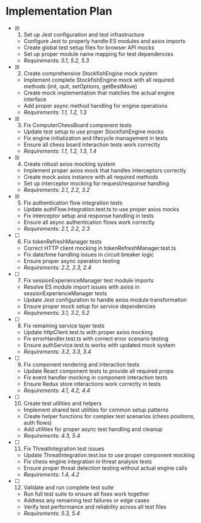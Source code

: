 # Implementation Plan

- [x] 1. Set up Jest configuration and test infrastructure

  - Configure Jest to properly handle ES modules and axios imports
  - Create global test setup files for browser API mocks
  - Set up proper module name mapping for test dependencies
  - _Requirements: 5.1, 5.2, 5.3_

- [x] 2. Create comprehensive StockfishEngine mock system

  - Implement complete StockfishEngine mock with all required methods (init, quit, setOptions, getBestMove)
  - Create mock implementation that matches the actual engine interface
  - Add proper async method handling for engine operations
  - _Requirements: 1.1, 1.2, 1.3_

- [x] 3. Fix ComputerChessBoard component tests

  - Update test setup to use proper StockfishEngine mocks
  - Fix engine initialization and lifecycle management in tests
  - Ensure all chess board interaction tests work correctly
  - _Requirements: 1.1, 1.2, 1.3, 1.4_

- [x] 4. Create robust axios mocking system

  - Implement proper axios mock that handles interceptors correctly
  - Create mock axios instance with all required methods
  - Set up interceptor mocking for request/response handling
  - _Requirements: 2.1, 2.2, 3.2_

- [x] 5. Fix authentication flow integration tests

  - Update authFlow.integration.test.ts to use proper axios mocks
  - Fix interceptor setup and response handling in tests
  - Ensure all async authentication flows work correctly
  - _Requirements: 2.1, 2.2, 2.3_

- [ ] 6. Fix tokenRefreshManager tests

  - Correct HTTP client mocking in tokenRefreshManager.test.ts
  - Fix date/time handling issues in circuit breaker logic
  - Ensure proper async operation testing
  - _Requirements: 2.2, 2.3, 2.4_

- [ ] 7. Fix sessionExperienceManager test module imports

  - Resolve ES module import issues with axios in sessionExperienceManager tests
  - Update Jest configuration to handle axios module transformation
  - Ensure proper mock setup for service dependencies
  - _Requirements: 3.1, 3.2, 5.2_

- [ ] 8. Fix remaining service layer tests

  - Update httpClient.test.ts with proper axios mocking
  - Fix errorHandler.test.ts with correct error scenario testing
  - Ensure authService.test.ts works with updated mock system
  - _Requirements: 3.2, 3.3, 3.4_

- [ ] 9. Fix component rendering and interaction tests

  - Update React component tests to provide all required props
  - Fix event handler mocking in component interaction tests
  - Ensure Redux store interactions work correctly in tests
  - _Requirements: 4.1, 4.2, 4.4_

- [ ] 10. Create test utilities and helpers

  - Implement shared test utilities for common setup patterns
  - Create helper functions for complex test scenarios (chess positions, auth flows)
  - Add utilities for proper async test handling and cleanup
  - _Requirements: 4.3, 5.4_

- [ ] 11. Fix ThreatIntegration test issues

  - Update ThreatIntegration.test.tsx to use proper component mocking
  - Fix chess engine integration in threat analysis tests
  - Ensure proper threat detection testing without actual engine calls
  - _Requirements: 1.4, 4.2_

- [ ] 12. Validate and run complete test suite
  - Run full test suite to ensure all fixes work together
  - Address any remaining test failures or edge cases
  - Verify test performance and reliability across all test files
  - _Requirements: 5.3, 5.4_
